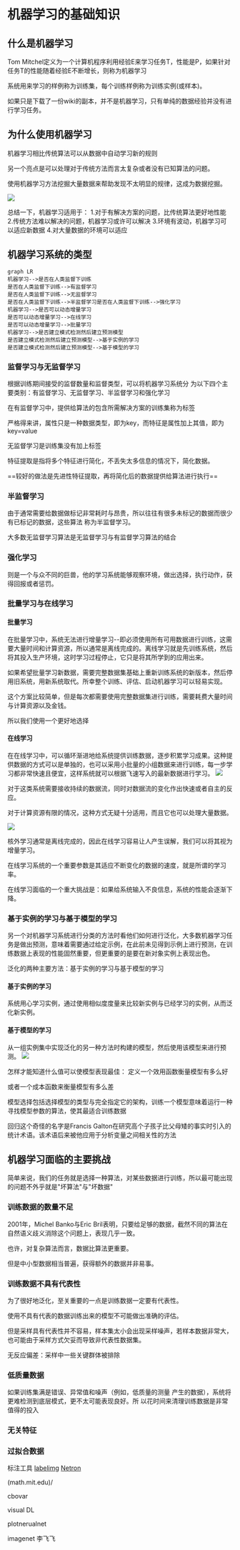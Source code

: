 # 机器学习的基础知识
## 什么是机器学习
Tom Mitchel定义为一个计算机程序利用经验E来学习任务T，性能是P，如果针对任务T的性能随着经验E不断增长，则称为机器学习

系统用来学习的样例称为训练集，每个训练样例称为训练实例(或样本)。

如果只是下载了一份wiki的副本，并不是机器学习，只有单纯的数据经验并没有进行学习任务。

## 为什么使用机器学习
机器学习相比传统算法可以从数据中自动学习新的规则

另一个亮点是可以处理对于传统方法而言太复杂或者没有已知算法的问题。

使用机器学习方法挖掘大量数据来帮助发现不太明显的规律，这成为数据挖掘。

![](D:/VSCode\blog_picture\DL1.png)

总结一下，机器学习适用于：
1.对于有解决方案的问题，比传统算法更好地性能
2.传统方法难以解决的问题，机器学习或许可以解决
3.环境有波动，机器学习可以适应新数据
4.对大量数据的环境可以适应

## 机器学习系统的类型
```mermaid
graph LR
机器学习-->是否在人类监督下训练
是否在人类监督下训练-->有监督学习
是否在人类监督下训练-->无监督学习
是否在人类监督下训练-->半监督学习是否在人类监督下训练-->强化学习
机器学习-->是否可以动态增量学习
是否可以动态增量学习-->在线学习
是否可以动态增量学习-->批量学习
机器学习-->是否建立模式检测然后建立预测模型
是否建立模式检测然后建立预测模型-->基于实例的学习
是否建立模式检测然后建立预测模型-->基于模型的学习

```
### 监督学习与无监督学习
根据训练期间接受的监督数量和监督类型，可以将机器学习系统分 为以下四个主要类别：有监督学习、无监督学习、半监督学习和强化学习

在有监督学习中，提供给算法的包含所需解决方案的训练集称为标签

严格得来讲，属性只是一种数据类型，即为key，而特征是属性加上其值，即为key=value

无监督学习是训练集没有加上标签

特征提取是指将多个特征进行简化，不丢失太多信息的情况下，简化数据。

==较好的做法是先进性特征提取，再将简化后的数据提供给算法进行执行==

### 半监督学习

由于通常需要给数据做标记非常耗时与昂贵，所以往往有很多未标记的数据而很少有已标记的数据，这些算法
称为半监督学习。

大多数无监督学习算法是无监督学习与有监督学习算法的结合

### 强化学习
则是一个与众不同的巨兽，他的学习系统能够观察环境，做出选择，执行动作，获得回报或者惩罚。

### 批量学习与在线学习
#### 批量学习
在批量学习中，系统无法进行增量学习--即必须使用所有可用数据进行训练，这需要大量时间和计算资源，所以通常是离线完成的。离线学习就是先训练系统，然后将其投入生产环境，这时学习过程停止，它只是将其所学到的应用出来。

如果希望批量学习新数据，需要完整数据集基础上重新训练系统的新版本，然后停用旧系统，用新系统取代。所幸整个训练、评估、启动机器学习可以轻易实现。

这个方案比较简单，但是每次都需要使用完整数据集进行训练，需要耗费大量时间与计算资源以及金钱。

所以我们使用一个更好地选择

#### 在线学习
在在线学习中，可以循环渐进地给系统提供训练数据，逐步积累学习成果。这种提供数据的方式可以是单独的，也可以采用小批量的小组数据来进行训练，每一步学习都非常快速且便宜，这样系统就可以根据飞速写入的最新数据进行学习。
![](D:/VSCode\blog_picture\DL2.png)

对于这类系统需要接收持续的数据流，同时对数据流的变化作出快速或者自主的反应。

对于计算资源有限的情况，这种方式无疑十分适用，而且它也可以处理大量数据。

![](D:/VSCode\blog_picture\DL3.png)

核外学习通常是离线完成的，因此在线学习容易让人产生误解，我们可以将其视为增量学习。

在线学习系统的一个重要参数是其适应不断变化的数据的速度，就是所谓的学习率。

在线学习面临的一个重大挑战是：如果给系统输入不良信息，系统的性能会逐渐下降。

### 基于实例的学习与基于模型的学习
另一个对机器学习系统进行分类的方法时看他们如何进行泛化，大多数机器学习任务是做出预测，意味着需要通过给定示例，在此前未见得到示例上进行预测，在训练数据上表现的性能固然重要，但更重要的是要在新对象实例上表现出色。

泛化的两种主要方法：基于实例的学习与基于模型的学习
#### 基于实例的学习
系统用心学习实例，通过使用相似度度量来比较新实例与已经学习的实例，从而泛化新实例。

#### 基于模型的学习
从一组实例集中实现泛化的另一种方法时构建的模型，然后使用该模型来进行预测。
![](D:/VSCode\blog_picture\DL4.png)

怎样才能知道什么值可以使模型表现最佳：
定义一个效用函数衡量模型有多么好

或者一个成本函数来衡量模型有多么差

模型选择包括选择模型的类型与完全指定它的架构，训练一个模型意味着运行一种寻找模型参数的算法，使其最适合训练数据

回归这个奇怪的名字是Francis Galton在研究高个子孩子比父母矮的事实时引入的统计术语。该术语后来被他应用于分析变量之间相关性的方法

## 机器学习面临的主要挑战
简单来说，我们的任务就是选择一种算法，对某些数据进行训练，所以最可能出现的问题不外乎就是"坏算法"与"坏数据"
### 训练数据的数量不足
2001年，Michel Banko与Eric Bril表明，只要给足够的数据，截然不同的算法在自然语义歧义消除这个问题上，表现几乎一致。 

也许，对复杂算法而言，数据比算法更重要。

但是中小型数据相当普遍，获得额外的数据并非易事。

### 训练数据不具有代表性
为了很好地泛化，至关重要的一点是训练数据一定要有代表性。

使用不具有代表的数据训练出来的模型不可能做出准确的评估。

但是采样具有代表性并不容易，样本集太小会出现采样噪声，若样本数据非常大，也可能由于采样方式欠妥而导致非代表性数据集。

无反应偏差：采样中一些关键群体被排除

### 低质量数据
如果训练集满是错误、异常值和噪声（例如，低质量的测量 产生的数据），系统将更难检测到底层模式，更不太可能表现良好。所 以花时间来清理训练数据是非常值得的投入

### 无关特征

### 过拟合数据













标注工具
[labelimg](https://github.com/heartexlabs/labelImg)
[Netron](https://github.com/lutzroeder/netron)


[](https://playground/tensorflow.org)

(math.mit.edu)/

cbovar

visual DL

plotnerualnet

imagenet 李飞飞